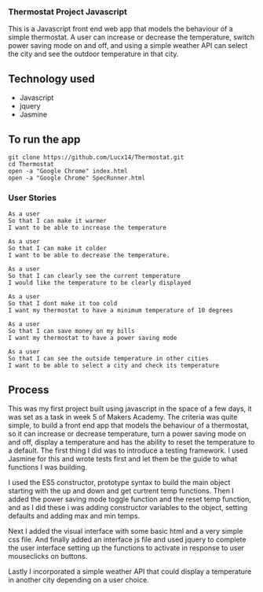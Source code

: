 ### Thermostat Project Javascript

This is a Javascript front end web app that models the behaviour of a simple thermostat. A user can increase or decrease the temperature, switch power saving mode on and off, and using a simple weather API can select the city and see the outdoor temperature in that city.

## Technology used

- Javascript
- jquery
- Jasmine

## To run the app

```
git clone https://github.com/Lucx14/Thermostat.git
cd Thermostat
open -a "Google Chrome" index.html
open -a "Google Chrome" SpecRunner.html

```

### User Stories

```
As a user
So that I can make it warmer
I want to be able to increase the temperature

As a user
So that I can make it colder
I want to be able to decrease the temperature.

As a user
So that I can clearly see the current temperature
I would like the temperature to be clearly displayed

As a user
So that I dont make it too cold
I want my thermostat to have a minimum temperature of 10 degrees

As a user
So that I can save money on my bills
I want my thermostat to have a power saving mode

As a user 
So that I can see the outside temperature in other cities
I want to be able to select a city and check its temperature

```


## Process

This was my first project built using javascript in the space of a few days, it was set as a task in week 5 of Makers Academy. The criteria was quite simple, to build a front end app that models the behaviour of a thermostat, so it can increase or decrease temperature, turn a power saving mode on and off, display a temperature and has the ability to reset the temperature to a default. The first thing I did was to introduce a testing framework. I used Jasmine for this and wrote tests first and let them be the guide to what functions I was building. 

I used the ES5 constructor, prototype syntax to build the main object starting with the up and down and get curtrent temp functions. Then I added the power saving mode toggle function and the reset temp function, and as I did these i was adding constructor variables to the object, setting defaults and adding max and min temps.

Next I added the visual interface with some basic html and a very simple css file. And finally added an interface js file and used jquery to complete the user interface setting up the functions to activate in response to user mouseclicks on buttons.

Lastly I incorporated a simple weather API that could display a temperature in another city depending on a user choice.

